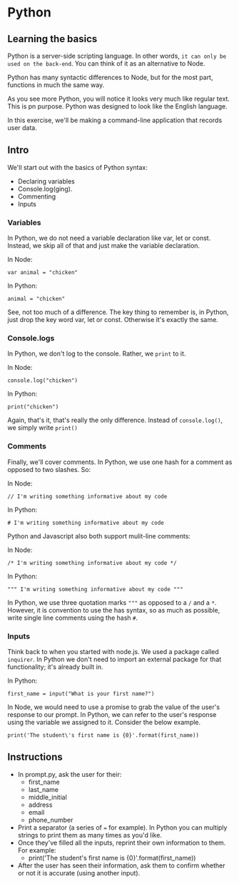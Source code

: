 # Python

## Learning the basics

Python is a server-side scripting language. In other words, `it can only be used on the back-end`. You can think of it as an alternative to Node.

Python has many syntactic differences to Node, but for the most part, functions in much the same way.

As you see more Python, you will notice it looks very much like regular text. This is pn purpose. Python was designed to look like the English language.

In this exercise, we'll be making a command-line application that records user data.

## Intro

We'll start out with the basics of Python syntax:
- Declaring variables
- Console.log(ging).
- Commenting
- Inputs

### Variables
In Python, we do not need a variable declaration like var, let or const. Instead, we skip all of that and just make the variable declaration. 

In Node:
```
var animal = "chicken"
```

In Python:
```
animal = "chicken"
```

See, not too much of a difference. The key thing to remember is, in Python, just drop the key word var, let or const. Otherwise it's exactly the same.

### Console.logs
In Python, we don't log to the console. Rather, we `print` to it.

In Node:
```
console.log("chicken")
```

In Python:
```
print("chicken")
```

Again, that's it, that's really the only difference. Instead of `console.log()`, we simply write `print()`


### Comments
Finally, we'll cover comments. In Python, we use one hash for a comment as opposed to two slashes. So:


In Node:
```
// I'm writing something informative about my code
```

In Python:
```
# I'm writing something informative about my code
```

Python and Javascript also both support mulit-line comments:

In Node:
```
/* I'm writing something informative about my code */
```

In Python:
```
""" I'm writing something informative about my code """
```

In Python, we use three quotation marks `"""` as opposed to a `/` and a `*`. However, it is convention to use the has syntax, so as much as possible, write single line comments using the hash `#`.


### Inputs
Think back to when you started with node.js. We used a package called `inquirer`. In Python we don't need to import an external package for that functionality; it's already built in.

In Python:
```
first_name = input("What is your first name?")
``` 

In Node, we would need to use a promise to grab the value of the user's response to our prompt. In Python, we can refer to the user's response using the variable we assigned to it. Consider the below example.

```
print('The student\'s first name is {0}'.format(first_name))
```


## Instructions
- In prompt.py, ask the user for their: 
  - first_name
  - last_name
  - middle_initial
  - address
  - email
  - phone_number 
- Print a separator (a series of `=` for example). In Python you can multiply strings to print them as many times as you'd like.   
- Once they've filled all the inputs, reprint their own information to them. For example:
  - print('The student\'s first name is {0}'.format(first_name))
- After the user has seen their information, ask them to confirm whether or not it is accurate (using another input).
